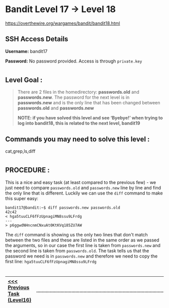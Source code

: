# Bandit Level 17 -> Level 18 #

https://overthewire.org/wargames/bandit/bandit18.html

## SSH Access Details ##
**Username:**  bandit17

**Password:**  No password provided.  Access is through `private.key`
#

## Level Goal : ##
>There are 2 files in the homedirectory: **passwords.old** and **passwords.new**. The password for the next level is in **passwords.new** and is the only line that has been changed between **passwords.old** and **passwords.new**
>
>**NOTE: if you have solved this level and see ‘Byebye!’ when trying to log into bandit18, this is related to the next level, bandit19**


## Commands you may need to solve this level : ##
cat,grep,ls,diff

#  
## PROCEDURE : ##

This is a nice and easy task (at least compared to the previous few) - we just need to compare `passwords.old` and `passwords.new` line by line and find the only line that is different.  Luckily we can use the `diff` command to make this super easy:

```console
bandit17@bandit:~$ diff passwords.new passwords.old
42c42
< hga5tuuCLF6fFzUpnagiMN8ssu9LFrdg
---
> p6ggwdNHncnmCNxuAt0KtKVq185ZU7AW
```

The `diff` command is showing us the only two lines that don't match between the two files and these are listed in the same order as we passed the arguments, so in our case the first line is taken from `passwords.new` and the second line is taken from `passwords.old`.  The task tells us that the password we need is in `passwords.new` and therefore we need to copy the first line: `hga5tuuCLF6fFzUpnagiMN8ssu9LFrdg`

#
[<<< Previous Task (Level16) ](Level16%20->%20Level17.md)|......................................................................................................| [Next Task (Level18) >>>](Level18%20->%20Level19.md)|
:-|--|-:
